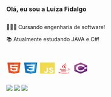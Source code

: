 ### Olá, eu sou a Luiza Fidalgo
##
👩🏻‍💻 Cursando engenharia de software!

📚 Atualmente estudando JAVA e C#!
##
<div style="display: inline_block">
  <br>
   <img align="center" alt="Luiza-HTML" height="30" width="40" 
    src="https://raw.githubusercontent.com/devicons/devicon/master/icons/html5/html5-original.svg">
   <img align="center" alt="Luiza-CSS" height="30" width="40" 
    src="https://raw.githubusercontent.com/devicons/devicon/master/icons/css3/css3-original.svg">
   <img align="center" alt="Luiza-JS" height="30" width="40" 
    src="https://raw.githubusercontent.com/devicons/devicon/master/icons/javascript/javascript-plain.svg">
   <img align="center" alt="Luiza-JAVA" height="30" width="40" 
    src="https://raw.githubusercontent.com/devicons/devicon/master/icons/java/java-plain.svg">
   <img align="center" alt="Luiza-C#" height="30" width="40" 
    src="https://raw.githubusercontent.com/devicons/devicon/master/icons/csharp/csharp-original.svg">
</div>

##

<div> 
  <a href="https://www.instagram.com/malu.fidalgo" target="_blank"><img src="https://img.shields.io/badge/-Instagram-%23E4405F?style=for-the-badge&logo=instagram&logoColor=white" target="_blank"></a>
  <a href = "mailto:maluiza278@gmail.com"><img src="https://img.shields.io/badge/-Gmail-%23333?style=for-the-badge&logo=gmail&logoColor=white" target="_blank"></a>
  <a href="www.linkedin.com/in/maria-luiza-fidalgo-1b88a226a" target="_blank"><img src="https://img.shields.io/badge/-LinkedIn-%230077B5?style=for-the-badge&logo=linkedin&logoColor=white" target="_blank"></a> 
</div>
